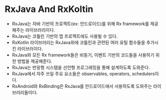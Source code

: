 # RxJava And RxKoltin

* RxJava는 자바 기반의 프로젝트(ex: 안드로이드)를 위해 Rx framework를 제공해주는 라이브러리이다.
* RxJava는 코틀린 기반의 앱 프로젝트에도 사용될 수 있다.
* RxKotlin 라이브러리는 RxJava위에 코틀린과 관련된 여러 유틸 함수들을 추가시킨 라이브러이다.
* RxJava와 모든 Rx framework들은 비동기, 이벤트 기반의 코드들을 사용하기 위한 방법을 제공해준다.
* RxJava는 반응형 시스템을 선언형 프로그래밍을 통해 설계하도록 도와준다.
* RxJava에서 자주 쓰일 주요 요소들은 observables, operators, schedulers이다.
* RxAndroid와 RxBinding은 RxJava를 안드로이드에서 사용하도록 도와주는 라이브러리들이다.
